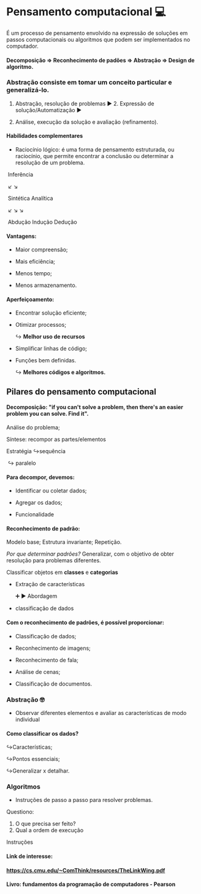 # Pensamento computacional :computer:

É um processo de pensamento envolvido na expressão de soluções em passos computacionais ou algoritmos que podem ser implementados no computador.

#### Decomposição => Reconhecimento de padões => Abstração => Design de algoritmo.

### Abstração consiste em tomar um conceito particular e generalizá-lo.

1. Abstração, resolução de problemas :arrow_forward: 2. Expressão de solução/Automatização :arrow_forward: 

3. Análise, execução da solução e avaliação (refinamento).

#### Habilidades complementares

-  Raciocínio lógico: é uma forma de pensamento estruturada, ou raciocínio, que permite encontrar a conclusão ou determinar a resolução de um problema.

  ​                                                            Inferência

  ​                                                     :arrow_lower_left:                     :arrow_lower_right:

​                                               Sintética                               Analítica

​                                        :arrow_lower_left:                 :arrow_lower_right:                                         :arrow_lower_right:

​                                Abdução                     Indução                                Dedução



#### Vantagens:

- Maior compreensão;

- Mais eficiência;

- Menos tempo;

- Menos armazenamento.

  

#### Aperfeiçoamento:

- Encontrar solução eficiente;

- Otimizar processos;

  :arrow_right_hook: **Melhor uso de recursos** 

- Simplificar linhas de código;

- Funções bem definidas.

  :arrow_right_hook: **Melhores códigos e algoritmos.**



## Pilares do pensamento computacional

#### Decomposição: "if you can't solve a problem, then there's an easier problem you can solve. Find it".

  Análise do problema;

  Síntese: recompor as partes/elementos

  Estratégia :arrow_right_hook:sequência

​                     :arrow_right_hook: paralelo



#### Para decompor, devemos: 

- Identificar ou coletar dados; 

- Agregar os dados;

- Funcionalidade

  

#### Reconhecimento de padrão:

Modelo base; Estrutura invariante; Repetição.

*Por que determinar padrões?* Generalizar, com o objetivo de obter resolução para problemas diferentes.

Classificar objetos em **classes** e **categorias**

- Extração de características

  :heavy_plus_sign:                                                             :arrow_forward:  Abordagem

- classificação de dados 

#### Com o reconhecimento de padrões, é possível proporcionar:

- Classificação de dados;

- Reconhecimento de imagens;

- Reconhecimento de fala;

- Análise de cenas;

- Classificação de documentos.

  

### Abstração :nerd_face:

- Observar diferentes elementos e avaliar as características de modo individual

#### Como classificar os dados?

:arrow_right_hook:Características;

:arrow_right_hook:Pontos essenciais;

:arrow_right_hook:Generalizar x detalhar.



### Algoritmos

- Instruções de passo a passo para resolver problemas.

Questiono: 

1. O que precisa ser feito? 
2. Qual a ordem de execução

Instruções



#### Link de interesse: 

#### https://cs.cmu.edu/~ComThink/resources/TheLinkWing.pdf

#### Livro: fundamentos da programação de computadores - Pearson




